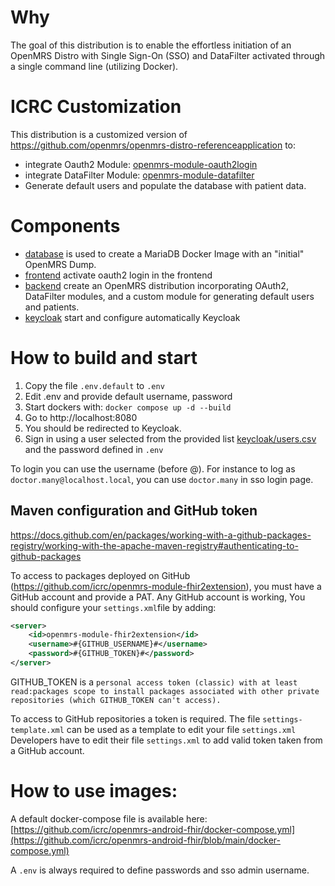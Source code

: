 # Why
The goal of this distribution is to enable the effortless initiation of an OpenMRS Distro with Single Sign-On (SSO) and DataFilter activated through a single command line (utilizing Docker).

# ICRC Customization

This distribution is a customized version of https://github.com/openmrs/openmrs-distro-referenceapplication to:
- integrate Oauth2 Module: [openmrs-module-oauth2login](https://github.com/openmrs/openmrs-module-oauth2login)
- integrate DataFilter Module: [openmrs-module-datafilter](https://github.com/openmrs/openmrs-module-datafilter)
- Generate default users and populate the database with patient data.

# Components

- [database](./database/README.md) is used to create a MariaDB Docker Image with an "initial" OpenMRS Dump.
- [frontend](./frontend/README.md) activate oauth2 login in the frontend
- [backend](./backend/README.md) create an OpenMRS distribution incorporating OAuth2, DataFilter modules, and a custom module for generating default users and patients. 
- [keycloak](./keycloak/README.md) start and configure automatically Keycloak

# How to build and start

1. Copy the file `.env.default` to `.env`
2. Edit .env and provide default username, password
3. Start dockers with: `docker compose up -d --build`
4. Go to http://localhost:8080
5. You should be redirected to Keycloak.
6. Sign in using a user selected from the provided list [keycloak/users.csv](./keycloak/users.csv) and the password defined in `.env` 

To login you can use the username (before @). For instance to log as `doctor.many@localhost.local`, you can use `doctor.many` in sso login page.


## Maven configuration and GitHub token

https://docs.github.com/en/packages/working-with-a-github-packages-registry/working-with-the-apache-maven-registry#authenticating-to-github-packages

To access to packages deployed on GitHub (https://github.com/icrc/openmrs-module-fhir2extension), you must have a GitHub account and provide a PAT.
Any GitHub account is working,  You should configure your `settings.xml`file by adding:

```xml
<server>
    <id>openmrs-module-fhir2extension</id>
    <username>#{GITHUB_USERNAME}#</username>
    <password>#{GITHUB_TOKEN}#</password>
</server>
```

GITHUB_TOKEN is a `personal access token (classic) with at least read:packages scope to install packages associated with other private repositories (which GITHUB_TOKEN can't access).`

To access to GitHub repositories a token is required. The file `settings-template.xml` can be used as a template to edit
your file `settings.xml`
Developers have to edit their file `settings.xml` to add valid token taken from a GitHub account.

# How to use images:
A default docker-compose file is available here:
[https://github.com/icrc/openmrs-android-fhir/docker-compose.yml](https://github.com/icrc/openmrs-android-fhir/blob/main/docker-compose.yml)

A `.env` is always required to define passwords and sso admin username.





